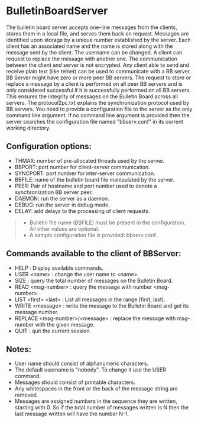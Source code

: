 # BulletinBoardServer
The bulletin board server accepts one-line messages from the clients, stores them in a local file, and serves them back on request. Messages are identified upon storage by a unique number established by the server. Each client has an associated name and the name is stored along with the message sent by the client. The username can be changed. A client can request to replace the message with another one. The communication between the client and server is not encrypted. Any client able to send and receive plain text (like telnet) can be used to communicate with a BB server.
BB Server might have zero or more peer BB servers. The request to store or replace a message by a client is performed on all peer BB servers and is only considered successful if it is successfully performed on all BB servers. This ensures the integrity of messages on the Bulletin Board across all servers. The protocol2pc.txt explains the synchronization protocol used by BB servers.
You need to provide a configuration file to the server as the only command line argument. If no command line argument is provided then the server searches the configuration file named "bbserv.conf" in its current working directory.

## Configuration options:
- THMAX: number of pre-allocated threads used by the server.
- BBPORT: port number for client-server communication.
- SYNCPORT: port number for inter-server communication.
- BBFILE: name of the bulletin board file manipulated by the server.
- PEER: Pair of hostname and port number used to denote a synchronization BB server peer.
- DAEMON: run the server as a daemon.
- DEBUG: run the server in debug mode.
- DELAY: add delays to the processing of client requests.
> - Bulletin file name (BBFILE) must be present in the configuration. All other values are optional.
> - A sample configuration file is provided: bbserv.conf.
 
## Commands available to the client of BBServer:
- HELP : Display available commands.
- USER \<name> : change the user name to \<name>.
- SIZE : query the total number of messages on the Bulletin Board.
- READ \<msg-number> : query the message with number \<msg-number>.
- LIST \<first> \<last> : List all messages in the range [first, last].
- WRITE \<message> : write the message to the Bulletin Board and get its message number.
- REPLACE \<msg-number>/\<message> : replace the message with msg-number with the given message.
- QUIT : quit the current session.

## Notes:
- User name should consist of alphanumeric characters.
- The default username is "nobody". To change it use the USER command.
- Messages should consist of printable characters.
- Any whitespaces in the front or the back of the message string are removed.
- Messages are assigned numbers in the sequence they are written, starting with 0. So if the total number of messages written is N then the last message written will have the number N-1.

